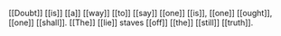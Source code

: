 [[Doubt]] [[is]] [[a]] [[way]] [[to]] [[say]] [[one]] [[is]], [[one]] [[ought]], [[one]] [[shall]]. [[The]] [[lie]] staves [[off]] [[the]] [[still]] [[truth]].

